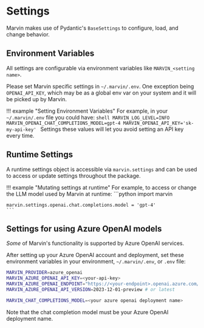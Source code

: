 # Settings

Marvin makes use of Pydantic's `BaseSettings` to configure, load, and change behavior.

## Environment Variables
All settings are configurable via environment variables like `MARVIN_<setting name>`.

Please set Marvin specific settings in `~/.marvin/.env`. One exception being `OPENAI_API_KEY`, which may be as a global env var on your system and it will be picked up by Marvin.

!!! example "Setting Environment Variables"
    For example, in your `~/.marvin/.env` file you could have:
    ```shell
    MARVIN_LOG_LEVEL=INFO
    MARVIN_OPENAI_CHAT_COMPLETIONS_MODEL=gpt-4
    MARVIN_OPENAI_API_KEY='sk-my-api-key'
    ```
    Settings these values will let you avoid setting an API key every time. 

## Runtime Settings
A runtime settings object is accessible via `marvin.settings` and can be used to access or update settings throughout the package.

!!! example "Mutating settings at runtime"
    For example, to access or change the LLM model used by Marvin at runtime:
    ```python
    import marvin

    marvin.settings.openai.chat.completions.model = 'gpt-4'
    ```

## Settings for using Azure OpenAI models
_Some_ of Marvin's functionality is supported by Azure OpenAI services.

After setting up your Azure OpenAI account and deployment, set these environment variables in your environment, `~/.marvin/.env`, or `.env` file:

```bash
MARVIN_PROVIDER=azure_openai
MARVIN_AZURE_OPENAI_API_KEY=<your-api-key>
MARVIN_AZURE_OPENAI_ENDPOINT="https://<your-endpoint>.openai.azure.com/"
MARVIN_AZURE_OPENAI_API_VERSION=2023-12-01-preview # or latest

MARVIN_CHAT_COMPLETIONS_MODEL=<your azure openai deployment name>
```

Note that the chat completion model must be your Azure OpenAI deployment name.